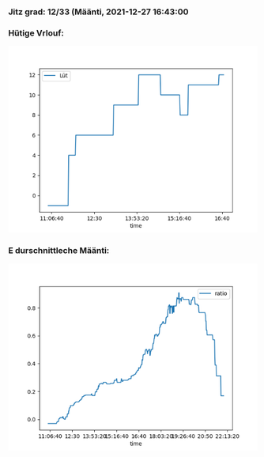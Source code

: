 ### Jitz grad: 12/33 (Määnti, 2021-12-27 16:43:00

### Hütige Vrlouf:
![Graph](Today.png)

### E durschnittleche Määnti:
![Graph](Määnti.png)